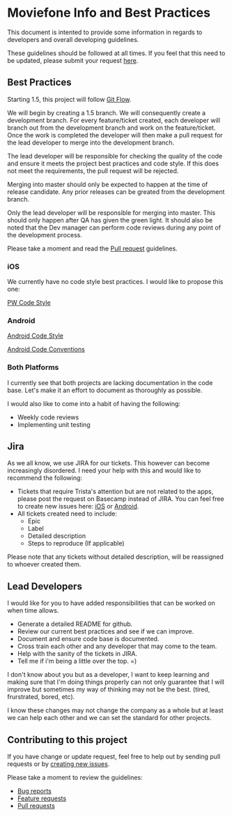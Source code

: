 # Moviefone Info and Best Practices
This document is intented to provide some information in regards to developers and overall developing guidelines. 

These guidelines should be followed at all times. If you feel that this need to be updated, please submit your request [here](https://github.com/gmorales-phunware/PW-Objective-C-Style-Guide/issues/new).

## Best Practices
Starting 1.5, this project will follow [Git Flow](https://www.atlassian.com/git/tutorials/comparing-workflows/gitflow-workflow). 

We will begin by creating a 1.5 branch. 
We will consequently create a development branch. 
For every feature/ticket created, each developer will branch out from the development branch and work on the feature/ticket. 
Once the work is completed the developer will then make a pull request for the lead developer to merge into the development branch. 

The lead developer will be responsible for checking the quality of the code and ensure it meets the project best practices and code style. If this does not meet the requirements, the pull request will be rejected. 

Merging into master should only be expected to happen at the time of release candidate. Any prior releases can be greated from the development branch. 

Only the lead developer will be responsible for merging into master. This should only happen after QA has given the green light. It should also be noted that the Dev manager can perform code reviews during any point of the development process. 

Please take a moment and read the [Pull request](https://github.com/gmorales-phunware/contributing-guidelines/blob/master/CONTRIBUTING.md#pull-requests) guidelines. 

### iOS
We currently have no code style best practices. I would like to propose this one: 

[PW Code Style](https://github.com/gmorales-phunware/PW-Objective-C-Style-Guide)

### Android
[Android Code Style](https://google.github.io/styleguide/javaguide.html)

[Android Code Conventions](http://www.oracle.com/technetwork/java/javase/documentation/codeconvtoc-136057.html)

### Both Platforms
I currently see that both projects are lacking documentation in the code base. Let's make it an effort to document as thoroughly as possible. 

I would also like to come into a habit of having the following:
 
* Weekly code reviews
* Implementing unit testing


## Jira
As we all know, we use JIRA for our tickets. This however can become increasingly disordered. I need your help with this and would like to recommend the following: 

* Tickets that require Trista's attention but are not related to the apps, please post the request on Basecamp instead of JIRA. You can feel free to create new issues here: [iOS](https://github.com/phunware/brandme-app-moviefone-ios/issues/new) or [Android](https://github.com/phunware/brandme-app-moviefone-android/issues/new).
* All tickets created need to include: 
	* Epic
	* Label
	* Detailed description
	* Steps to reproduce (If applicable)

Please note that any tickets without detailed description, will be reassigned to whoever created them. 

## Lead Developers
I would like for you to have added responsibilities that can be worked on when time allows. 

* Generate a detailed README for github. 
* Review our current best practices and see if we can improve. 
* Document and ensure code base is documented. 
* Cross train each other and any developer that may come to the team. 
* Help with the sanity of the tickets in JIRA. 
* Tell me if i'm being a little over the top. =)


I don't know about you but as a developer, I want to keep learning and making sure that I'm doing things properly can not only guarantee that I will improve but sometimes my way of thinking may not be the best. (tired, frurstrated, bored, etc). 

I know these changes may not change the company as a whole but at least we can help each other and we can set the standard for other projects. 

## Contributing to this project
If you have change or update request, feel free to help out by sending pull requests or by [creating new issues](https://github.com/gmorales-phunware/MoviefoneInfo/issues/new). 

Please take a moment to review the guidelines:
* [Bug reports](https://github.com/gmorales-phunware/contributing-guidelines/blob/master/CONTRIBUTING.md#bugs)
* [Feature requests](https://github.com/gmorales-phunware/contributing-guidelines/blob/master/CONTRIBUTING.md#features)
* [Pull requests](https://github.com/gmorales-phunware/contributing-guidelines/blob/master/CONTRIBUTING.md#pull-requests)	